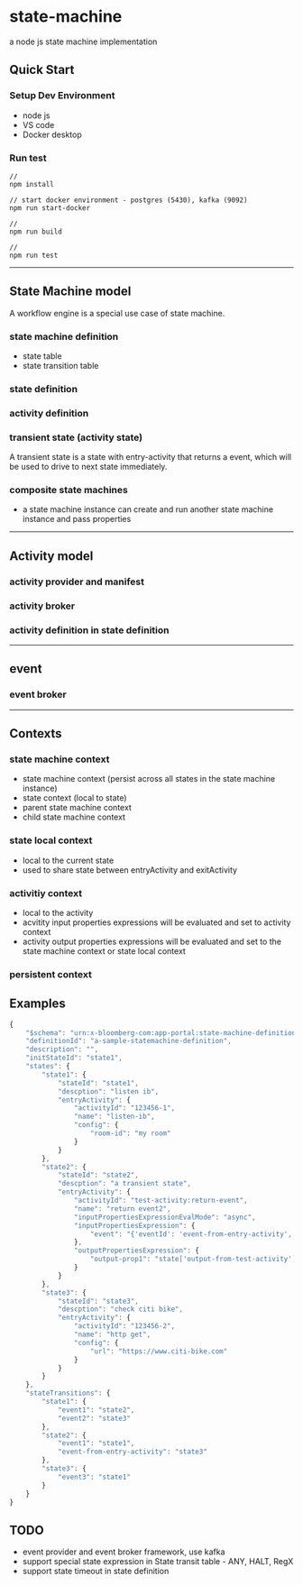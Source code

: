 # state-machine
a node js state machine implementation

## Quick Start

### Setup Dev Environment
- node js
- VS code
- Docker desktop

### Run test

```
//
npm install

// start docker environment - postgres (5430), kafka (9092)
npm run start-docker

//
npm run build

//
npm run test

```


---
## State Machine model

A workflow engine is a special use case of state machine.

### state machine definition

- state table
- state transition table


### state definition

### activity definition


### transient state (activity state)
A transient state is a state with entry-activity that returns a event, which will be used to drive to next state immediately.

### composite state machines
- a state machine instance can create and run another state machine instance and pass properties


---
## Activity model

### activity provider and manifest

### activity broker 

### activity definition in state definition

---
## event

### event broker

---
## Contexts

### state machine context

- state machine context (persist across all states in the state machine instance)
- state context (local to state)
- parent state machine context
- child state machine context

### state local context
- local to the current state
- used to share state between entryActivity and exitActivity

### activitiy context
- local to the activity
- acvitity input properties expressions will be evaluated and set to activity context
- activity output properties expressions will be evaluated and set to the state machine context or state local context

### persistent context


## Examples

```javascript
{
    "$schema": "urn:x-bloomberg-com:app-portal:state-machine-definition-dictionary",
    "definitionId": "a-sample-statemachine-definition",
    "description": "",
    "initStateId": "state1",
    "states": {
        "state1": {
            "stateId": "state1",
            "descption": "listen ib",
            "entryActivity": {
                "activityId": "123456-1",
                "name": "listen-ib",
                "config": {
                    "room-id": "my room"
                }
            }
        },
        "state2": {
            "stateId": "state2",
            "descption": "a transient state",
            "entryActivity": {
                "activityId": "test-activity:return-event",
                "name": "return event2",
                "inputPropertiesExpressionEvalMode": "async", 
                "inputPropertiesExpression": {
                    "event": "{'eventId': 'event-from-entry-activity', 'properties': { 'info': `${await state.get('stateId')}  ${event.eventId}`} }"
                },
                "outputPropertiesExpression": {
                    "output-prop1": "state['output-from-test-activity']"
                }
            }
        },
        "state3": {
            "stateId": "state3",
            "descption": "check citi bike",
            "entryActivity": {
                "activityId": "123456-2",
                "name": "http get",
                "config": {
                    "url": "https://www.citi-bike.com"
                }
            }
        }
    },
    "stateTransitions": {
        "state1": {
            "event1": "state2",
            "event2": "state3"
        },
        "state2": {
            "event1": "state1",
            "event-from-entry-activity": "state3"
        },
        "state3": {
            "event3": "state1"
        }
    }
}
```


## TODO

- event provider and event broker framework, use kafka
- support special state expression in State transit table - ANY, HALT, RegX 
- support state timeout in state definition
